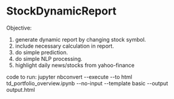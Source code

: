 # StockDynamicReport

Objective: 
1. generate dynamic report by changing stock symbol.
2. include necessary calculation in report.
3. do simple prediction.
4. do simple NLP processing.
5. highlight daily news/stocks from yahoo-finance 

code to run: jupyter nbconvert --execute --to html td_portfolio_overview.ipynb --no-input --template basic --output output.html

